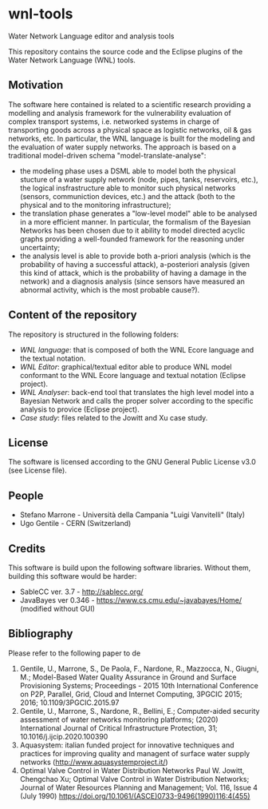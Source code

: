 # wnl-tools
Water Network Language editor and analysis tools

This repository contains the source code and the Eclipse plugins of the Water Network Language (WNL) tools. 

## Motivation
The software here contained is related to a scientific research providing a modelling and analysis framework for the vulnerability evaluation of complex transport systems, i.e. networked systems in charge of transporting goods across a physical space as logistic networks, oil & gas networks, etc. In particular, the WNL language is built for the modeling and the evaluation of water supply networks. The approach is based on a traditional model-driven schema "model-translate-analyse":
* the modeling phase uses a DSML able to model both the physical stucture of a water supply network (node, pipes, tanks, reservoirs, etc.), the logical insfrastructure able to monitor such physical networks (sensors, communiction devices, etc.) and the attack (both to the physical and to the monitoring infrastructure);
* the translation phase generates a "low-level model" able to be analysed in a more efficient manner. In particular, the formalism of the Bayesian Networks has been chosen due to it ability to model directed acyclic graphs providing a well-founded framework for the reasoning under uncertainty;
* the analysis level is able to provide both a-priori analysis (which is the probability of having a successful attack), a-posteriori analysis (given this kind of attack, which is the probability of having a damage in the network) and a diagnosis analysis (since sensors have measured an abnormal activity, which is the most probable cause?).

## Content of the repository
The repository is structured in the following folders:
* *WNL language*: that is composed of both the WNL Ecore language and the textual notation.
* *WNL Editor*: graphical/textual editor able to produce WNL model conformant to the WNL Ecore language and textual notation (Eclipse project).
* *WNL Analyser*: back-end tool that translates the high level model into a Bayesian Network and calls the proper solver according to the specific analysis to provice  (Eclipse project).
* *Case study*: files related to the Jowitt and Xu case study.

## License
The software is licensed according to the GNU General Public License v3.0 (see License file).

## People
* Stefano Marrone - Università della Campania "Luigi Vanvitelli" (Italy)
* Ugo Gentile - CERN (Switzerland)

## Credits
This software is build upon the following software libraries. Without them, building this software would be harder:
* SableCC ver. 3.7 - http://sablecc.org/
* JavaBayes ver 0.346 - https://www.cs.cmu.edu/~javabayes/Home/ (modified without GUI)

## Bibliography
Please refer to the following paper to de
1. Gentile, U., Marrone, S., De Paola, F., Nardone, R., Mazzocca, N., Giugni, M.; Model-Based Water Quality Assurance in Ground and Surface Provisioning Systems; Proceedings - 2015 10th International Conference on P2P, Parallel, Grid, Cloud and Internet Computing, 3PGCIC 2015; 2016; 10.1109/3PGCIC.2015.97
1. Gentile, U., Marrone, S., Nardone, R., Bellini, E.; Computer-aided security assessment of water networks monitoring platforms; (2020) International Journal of Critical Infrastructure Protection, 31; 10.1016/j.ijcip.2020.100390
1. Aquasystem: italian funded project for innovative techniques and practices for improving quality and managent of surface water supply networks (http://www.aquasystemproject.it/)
1. Optimal Valve Control in Water Distribution Networks
Paul W. Jowitt, Chengchao Xu; Optimal Valve Control in Water Distribution Networks; Journal of Water Resources Planning and Management; Vol. 116, Issue 4 (July 1990) https://doi.org/10.1061/(ASCE)0733-9496(1990)116:4(455)
